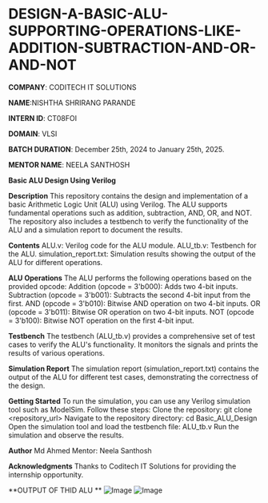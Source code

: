 # DESIGN-A-BASIC-ALU-SUPPORTING-OPERATIONS-LIKE-ADDITION-SUBTRACTION-AND-OR-AND-NOT

**COMPANY**: CODITECH IT SOLUTIONS

**NAME**:NISHTHA SHRIRANG PARANDE

**INTERN ID**: CT08FOI

**DOMAIN**: VLSI

**BATCH DURATION**: December 25th, 2024 to January 25th, 2025.

**MENTOR NAME**: NEELA SANTHOSH

**Basic ALU Design Using Verilog**

**Description**
This repository contains the design and implementation of a basic Arithmetic Logic Unit (ALU) using Verilog. The ALU supports fundamental operations such as addition, subtraction, AND, OR, and NOT. The repository also includes a testbench to verify the functionality of the ALU and a simulation report to document the results.

**Contents**
ALU.v: Verilog code for the ALU module.
ALU_tb.v: Testbench for the ALU.
simulation_report.txt: Simulation results showing the output of the ALU for different operations.

**ALU Operations**
The ALU performs the following operations based on the provided opcode:
Addition (opcode = 3'b000): Adds two 4-bit inputs.
Subtraction (opcode = 3'b001): Subtracts the second 4-bit input from the first.
AND (opcode = 3'b010): Bitwise AND operation on two 4-bit inputs.
OR (opcode = 3'b011): Bitwise OR operation on two 4-bit inputs.
NOT (opcode = 3'b100): Bitwise NOT operation on the first 4-bit input.

**Testbench**
The testbench (ALU_tb.v) provides a comprehensive set of test cases to verify the ALU's functionality. It monitors the signals and prints the results of various operations.

**Simulation Report**
The simulation report (simulation_report.txt) contains the output of the ALU for different test cases, demonstrating the correctness of the design.

**Getting Started**
To run the simulation, you can use any Verilog simulation tool such as ModelSim. Follow these steps:
Clone the repository: git clone <repository_url>
Navigate to the repository directory: cd Basic_ALU_Design
Open the simulation tool and load the testbench file: ALU_tb.v
Run the simulation and observe the results.

**Author**
Md Ahmed Mentor: Neela Santhosh

**Acknowledgments**
Thanks to Coditech IT Solutions for providing the internship opportunity.

**OUTPUT OF THID ALU **
![Image](https://github.com/user-attachments/assets/d309ec51-8edb-44b4-ad15-5ce910eadf9d)
![Image](https://github.com/user-attachments/assets/2a251b86-4914-42ce-8475-89b2d6476152)
